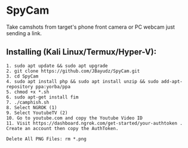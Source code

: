 # SpyCam
Take camshots from target's phone front camera or PC webcam just sending a link.

## Installing (Kali Linux/Termux/Hyper-V):

```
1. sudo apt update && sudo apt upgrade
2. git clone https://github.com/JBayudz/SpyCam.git
3. cd SpyCam
4. sudo apt install php && sudo apt install unzip && sudo add-apt-repository ppa:yorba/ppa
5. chmod +x *.sh
6. sudo apt-get install fim
7. ./camphish.sh
8. Select NGROK (1)
9. Select YoutubeTV (2)
10. Go to youtube.com and copy the Youtube Video ID
11. Visit https://dashboard.ngrok.com/get-started/your-authtoken . Create an account then copy the AuthToken.

Delete All PNG Files: rm *.png
```
